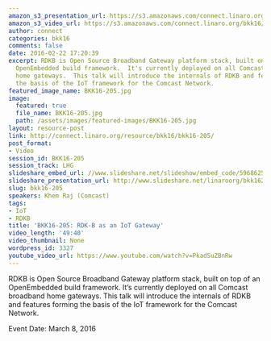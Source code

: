 ```yaml
---
amazon_s3_presentation_url: https://s3.amazonaws.com/connect.linaro.org/bkk16/Presentations/Tuesday/BKK16-205.pdf
amazon_s3_video_url: https://s3.amazonaws.com/connect.linaro.org/bkk16/Videos/Tuesday/BKK16-205%20RDK-B%20as%20an%20IoT%20Gateway.mp4
author: connect
categories: bkk16
comments: false
date: 2016-02-22 17:20:39
excerpt: RDKB is Open Source Broadband Gateway platform stack, built on top of an
  OpenEmbedded build framework.  It's currently deployed on all Comcast broadband
  home gateways.  This talk will introduce the internals of RDKB and features forming
  the basis of the IoT framework for the Comcast Network.
featured_image_name: BKK16-205.jpg
image:
  featured: true
  file_name: BKK16-205.jpg
  path: /assets/images/featured-images/BKK16-205.jpg
layout: resource-post
link: http://connect.linaro.org/resource/bkk16/bkk16-205/
post_format:
- Video
session_id: BKK16-205
session_track: LHG
slideshare_embed_url: //www.slideshare.net/slideshow/embed_code/59686254
slideshare_presentation_url: http://www.slideshare.net/linaroorg/bkk16205-rdkb-iot
slug: bkk16-205
speakers: Khem Raj (Comcast)
tags:
- IoT
- RDKB
title: 'BKK16-205: RDK-B as an IoT Gateway'
video_length: '49:40'
video_thumbnail: None
wordpress_id: 3327
youtube_video_url: https://www.youtube.com/watch?v=PkadSuZBnRw
---
```


RDKB is Open Source Broadband Gateway platform stack, built on top of an OpenEmbedded build framework.  It’s currently deployed on all Comcast broadband home gateways.  This talk will introduce the internals of RDKB and features forming the basis of the IoT framework for the Comcast Network.

Event Date: March 8, 2016
